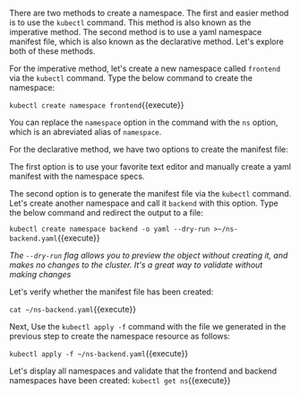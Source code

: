 There are two methods to create a namespace. The first and easier method is to use the `kubectl` command. This method is also known as the imperative method. The second method is to use a yaml namespace manifest file, which is also known as the declarative method. Let's explore both of these methods.

For the imperative method, let's create a new namespace called `frontend` via the `kubectl` command. Type the below command to create the namespace:

`kubectl create namespace frontend`{{execute}}

You can replace the `namespace` option in the command with the `ns` option, which is an abreviated alias of `namespace`.

For the declarative method, we have two options to create the manifest file:

The first option is to use your favorite text editor and manually create a yaml manifest with the namespace specs.

The second option is to generate the manifest file via the `kubectl` command. Let's create another namespace and call it `backend` with this option. Type the below command and redirect the output to a file:

`kubectl create namespace backend -o yaml --dry-run >~/ns-backend.yaml`{{execute}}

*The `--dry-run` flag allows you to preview the object without creating it, and makes no changes to the cluster.  It's a great way to validate without making changes*

Let's verify whether the manifest file has been created:

`cat ~/ns-backend.yaml`{{execute}}

Next, Use the `kubectl apply -f` command with the file we generated in the previous step to create the namespace resource as follows:

`kubectl apply -f ~/ns-backend.yaml`{{execute}}

Let's display all namespaces and validate that the frontend and backend namespaces have been created:
`kubectl get ns`{{execute}}
